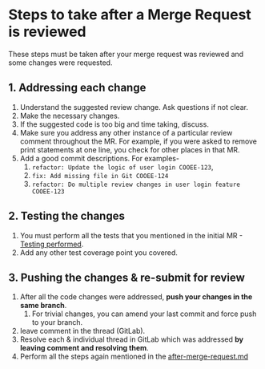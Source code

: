 # Steps to take after a Merge Request is reviewed

These steps must be taken after your merge request was reviewed and some changes were requested.

## 1. Addressing each change

1. Understand the suggested review change. Ask questions if not clear.
2. Make the necessary changes.
3. If the suggested code is too big and time taking, discuss.
4. Make sure you address any other instance of a particular review comment throughout the MR. For example, if you
      were asked to remove print statements at one line, you check for other places in that MR.
5. Add a good commit descriptions. For examples-
   1. `refactor: Update the logic of user login COOEE-123`,
   2. `fix: Add missing file in Git COOEE-124`
   3. `refactor: Do multiple review changes in user login feature COOEE-123`

## 2. Testing the changes

1. You must perform all the tests that you mentioned in the initial MR - [Testing performed](after-merge-request.md#testing-performed).
2. Add any other test coverage point you covered.

## 3. Pushing the changes & re-submit for review

1. After all the code changes were addressed, **push your changes in the same branch**.
   1. For trivial changes, you can amend your last commit and force push to your branch.
2. leave comment in the thread (GitLab).
3. Resolve each & individual thread in GitLab which was addressed **by leaving comment and resolving them**.
4. Perform all the steps again mentioned in the [after-merge-request.md](after-merge-request.md)